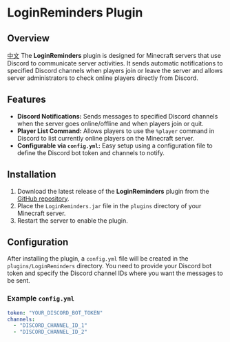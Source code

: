 # LoginReminders Plugin

## Overview
[中文](https://github.com/HongMJ1315/LoginReminders/blob/master/readme_tw.md)
The **LoginReminders** plugin is designed for Minecraft servers that use Discord to communicate server activities. It sends automatic notifications to specified Discord channels when players join or leave the server and allows server administrators to check online players directly from Discord.

## Features

- **Discord Notifications:** Sends messages to specified Discord channels when the server goes online/offline and when players join or quit.
- **Player List Command:** Allows players to use the `%player` command in Discord to list currently online players on the Minecraft server.
- **Configurable via `config.yml`:** Easy setup using a configuration file to define the Discord bot token and channels to notify.

## Installation

1. Download the latest release of the **LoginReminders** plugin from the [GitHub repository](https://github.com/HongMJ1315/LoginReminders).
2. Place the `LoginReminders.jar` file in the `plugins` directory of your Minecraft server.
3. Restart the server to enable the plugin.

## Configuration

After installing the plugin, a `config.yml` file will be created in the `plugins/LoginReminders` directory. You need to provide your Discord bot token and specify the Discord channel IDs where you want the messages to be sent.

### Example `config.yml`

```yaml
token: "YOUR_DISCORD_BOT_TOKEN"
channels:
  - "DISCORD_CHANNEL_ID_1"
  - "DISCORD_CHANNEL_ID_2"
